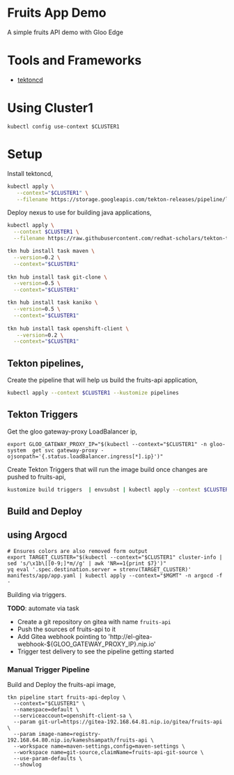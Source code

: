# Fruits App Demo

A simple fruits API demo with Gloo Edge

# Tools and Frameworks

- [tektoncd](https://tekton.dev)

# Using Cluster1

```shell
kubectl config use-context $CLUSTER1
```

# Setup

Install tektoncd,

```bash
kubectl apply \
   --context="$CLUSTER1" \
   --filename https://storage.googleapis.com/tekton-releases/pipeline/latest/release.yaml
```

Deploy nexus to use for building java applications,

```bash
kubectl apply \
  --context $CLUSTER1 \
  --filename https://raw.githubusercontent.com/redhat-scholars/tekton-tutorial/master/install/utils/nexus.yaml
```

```bash
tkn hub install task maven \
  --version=0.2 \
  --context="$CLUSTER1"
  
tkn hub install task git-clone \
  --version=0.5 \
  --context="$CLUSTER1"

tkn hub install task kaniko \
  --version=0.5 \
  --context="$CLUSTER1"
  
tkn hub install task openshift-client \
   --version=0.2 \
  --context="$CLUSTER1" 
```

## Tekton pipelines,

Create the pipeline that will help us build the fruits-api application,

```bash
kubectl apply --context $CLUSTER1 --kustomize pipelines
```

## Tekton Triggers

Get the gloo gateway-proxy LoadBalancer ip,

```shell
export GLOO_GATEWAY_PROXY_IP="$(kubectl --context="$CLUSTER1" -n gloo-system  get svc gateway-proxy -ojsonpath='{.status.loadBalancer.ingress[*].ip}')"
```

Create Tekton Triggers that will run the image build once changes are pushed to fruits-api,

```bash
kustomize build triggers  | envsubst | kubectl apply --context $CLUSTER1 -f -
```

## Build and Deploy

## using Argocd

```shell
# Ensures colors are also removed form output
export TARGET_CLUSTER="$(kubectl --context="$CLUSTER1" cluster-info | sed 's/\x1b\[[0-9;]*m//g' | awk 'NR==1{print $7}')"
yq eval '.spec.destination.server = strenv(TARGET_CLUSTER)' manifests/app/app.yaml | kubectl apply --context="$MGMT" -n argocd -f - 
```

Building via triggers.

__TODO__: automate via task

- Create a git repository on gitea with name `fruits-api`
- Push the sources of fruits-api to it
- Add Gitea webhook pointing to 'http://el-gitea-webhook-${GLOO_GATEWAY_PROXY_IP}.nip.io'
- Trigger test delivery to see the pipeline getting started

### Manual Trigger Pipeline

Build and Deploy the fruits-api image,

```
tkn pipeline start fruits-api-deploy \
  --context="$CLUSTER1" \
  --namespace=default \
  --serviceaccount=openshift-client-sa \
  --param git-url=https://gitea-192.168.64.81.nip.io/gitea/fruits-api \
  --param image-name=registry-192.168.64.80.nip.io/kameshsampath/fruits-api \
  --workspace name=maven-settings,config=maven-settings \
  --workspace name=git-source,claimName=fruits-api-git-source \
  --use-param-defaults \
  --showlog
```